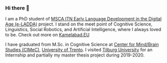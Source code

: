 ### Hi there 👋
I am a PhD student of [MSCA ITN Early Language Development in the Digital Age (e-LADDA)](https://www.ntnu.edu/e-ladda) project. I stand on the meet point of Cognitive Science, Linguistics, Social Robotics, and Artificial Intelligence, where I always loved to be. Check out more on [Kamelabad.EU](http://kamelabad.eu/)

I have graduated from M.Sc. in Cognitive Science at [Center for Mind/Brain Studies (CIMeC)](https://cimec.unitn.it), [University of Trento](https://unitn.it). I visited [Tilburg University](https://tilburguniversity.edu) for an Internship and partially my master thesis project during 2019-2020.
